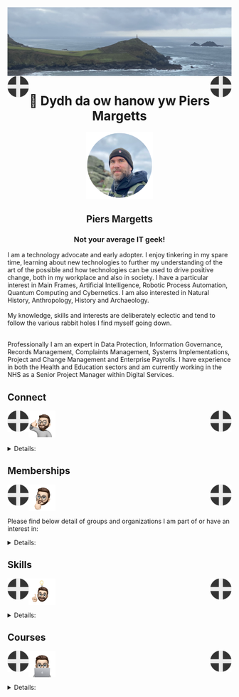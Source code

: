 <img align="center" src="/images/image.jpeg">
<img align="left" src="/images/Flag - St Piran.svg" width="48"><img align="right" src="/images/Flag - St Piran.svg" width="48"> <h1 align="center">👋 Dydh da ow hanow yw Piers Margetts</h1> 
<p align="center">
<img src="/images/PM Circle.png" width="150"></p>
<h2 align="center">Piers Margetts<br>
<h3 align="center">Not your average IT geek!</h3>        
I am a technology advocate and early adopter. I enjoy tinkering in my spare time, learning about new technologies to further my understanding of the art of the possible and how technologies can be used to drive positive change, both in my workplace and also in society. I have a particular interest in Main Frames, Artificial Intelligence, Robotic Process Automation, Quantum Computing and Cybernetics. I am also interested in Natural History, Anthropology, History and Archaeology.  <br><br>
My knowledge, skills and interests are deliberately eclectic and tend to follow the various rabbit holes I find myself going down. <br><br>

Professionally I am an expert in Data Protection, Information Governance, Records Management, Complaints Management, Systems Implementations, Project and Change Management and Enterprise Payrolls. I have experience in both the Health and Education sectors and am currently working in the NHS as a Senior Project Manager within Digital Services.

</p>


## Connect
<img align="left" src="/images/Flag - St Piran.svg" width="48"><img align="right" src="/images/Flag - St Piran.svg" width="48"> <img height="60" src="/images/connect-sticker.png">

<details>

<summary>Details:</summary>

</details>

## Memberships
<img align="left" src="/images/Flag - St Piran.svg" width="48"><img align="right" src="/images/Flag - St Piran.svg" width="48"> <img height="60" align="center" src="/images/thoughtful-sticker.png">

Please find below detail of groups and organizations I am part of or have an interest in:
<details>

<summary>Details:</summary>

[Royal Society of Arts](https://www.thersa.org/) (RSA)
<br>
[Royal Institution](https://www.rigb.org/) (Ri)
<br>
[Royal Society of Literature](https://rsliterature.org/) (RSL)
<br>
[Institute of Continuing Professional Development](https://www.cpdinstitute.org/) (iCPD)
<br>
[British Computer Society]( https://www.bcs.org/) (BCS)
<br>
[International Db2 Users Group](https://www.idug.org/home) (IDUG)
<br>
[Human Creator Alliance](https://humancreatoralliance.org/) (HCA)
<br>
[Cybernetics Society](https://cybsoc.org/)(CybS)
<br>
[Rexx Language Association](https://www.rexxla.org/) (RexxLA)
</details>

## Skills
<img align="left" src="/images/Flag - St Piran.svg" width="48"><img align="right" src="/images/Flag - St Piran.svg" width="48"> <img height="60" align="center" src="/images/ideas-sticker.png">

<details>

<summary>Details:</summary>

</details>


## Courses
<img align="left" src="/images/Flag - St Piran.svg" width="48"><img align="right" src="/images/Flag - St Piran.svg" width="48">
<img height="60" align="center" src="/images/skills-sticker.png">

<details>

<summary>Details:</summary>
<br>

### Coursera
To view my Coursera profile and acheivements please click [here](https://www.coursera.org/learner/piers-margetts)
<br>

### OpenLearn
To view my Open University OpenLearn profile and acheivements please click [here](https://www.open.edu/openlearn/profiles/zv599976)
<br>

### Credly Badges
To see all my Credly badges please click [here](https://www.credly.com/users/piers-margetts/badges)
<br>
<br>
My most recent badges:
<br>
<br>
<!--START_SECTION:badges-->
[![Microsoft Advertising Certified Expert](https://images.credly.com/size/110x110/images/5c2decf4-4c6c-466a-95d5-d39527d237f7/image.png)](http://www.credly.com/badges/a6f54ed8-b5a5-4953-83f6-cd2eca3348dc "Microsoft Advertising Certified Expert")
[![Network Technician Career Path](https://images.credly.com/size/110x110/images/978f88dc-c247-4093-9d39-6efac3651297/image.png)](http://www.credly.com/badges/3b9fe803-ca72-48e1-a25a-22d73dd637ae "Network Technician Career Path")
[![Network Support and Security](https://images.credly.com/size/110x110/images/a4dd891f-7bf5-4938-8241-50dc81e8cc00/image.png)](http://www.credly.com/badges/f454f48e-44e5-4649-ad9d-029743f44f00 "Network Support and Security")
[![Maximo Manage: Introduction to Planning and Scheduling](https://images.credly.com/size/110x110/images/02feab15-e169-4eef-9317-217990edaa43/Maximo_20Manage_20Intro_20to_20Planning_20and_20Scheduling.png)](http://www.credly.com/badges/0d5f5495-61b3-4828-ba98-3713ee457a62 "Maximo Manage: Introduction to Planning and Scheduling")
[![IBM watsonx Orchestrate: Getting Started with Projects in Skill Studio](https://images.credly.com/size/110x110/images/ff0a1bbd-3a11-44c6-ba53-b9236035f581/IBM_20watsonx_20Orchestrate_20Getting_20Started_20w_20Projects_20in_20Skill_20Studio.png)](http://www.credly.com/badges/7229d14e-9055-4d7a-ae1c-3405ad588cf7 "IBM watsonx Orchestrate: Getting Started with Projects in Skill Studio")
[![Proofpoint Certified Email Authentication Specialist 2025](https://images.credly.com/size/110x110/images/99bc37b8-2d50-42ba-973e-43480fa64eac/blob)](http://www.credly.com/badges/ae4b8435-0a88-4ac1-bdce-f64f878a2d7e "Proofpoint Certified Email Authentication Specialist 2025")
[![Proofpoint Certified Ransomware Specialist 2025](https://images.credly.com/size/110x110/images/06dc4f2c-170f-4ba5-9ee1-56b6a5009423/blob)](http://www.credly.com/badges/18ce1150-d7a2-4acb-9346-78a24f0b9577 "Proofpoint Certified Ransomware Specialist 2025")
[![IBM Z Foundations - Level 1](https://images.credly.com/size/110x110/images/aea62b4f-cae7-4745-93a3-9cedf0aafaf8/IBM_20Z_20Foundations_20Level_201.png)](http://www.credly.com/badges/91905ee8-02b0-4100-ada1-c9e7b5c97ce1 "IBM Z Foundations - Level 1")
[![Digital Awareness](https://images.credly.com/size/110x110/images/29e7c859-4719-4081-a12f-6bdc073a43d2/image.png)](http://www.credly.com/badges/fd71121d-9a85-4f6e-944d-282e5357791c "Digital Awareness")
[![AI Fundamentals with IBM SkillsBuild](https://images.credly.com/size/110x110/images/26c21273-c0ab-485b-98a7-f1212dcb82b8/image.png)](http://www.credly.com/badges/dcad106f-c10d-45fb-9b62-4233c3011d34 "AI Fundamentals with IBM SkillsBuild")
[![Ethical Hacker](https://images.credly.com/size/110x110/images/242902b5-f527-42ad-865e-977c9e1b5b58/image.png)](http://www.credly.com/badges/b8d39c38-1039-4333-b80c-41815e8e7139 "Ethical Hacker")
[![Introduction to Modern AI](https://images.credly.com/size/110x110/images/e2d12302-10f9-40d4-8ff1-066a7008b61d/blob)](http://www.credly.com/badges/7ea3a690-5054-48c5-b862-d248d090262c "Introduction to Modern AI")
[![Maximo Manage: Functional Administration and User Management](https://images.credly.com/size/110x110/images/178e7a1b-e6eb-44e0-85d4-c2a2298045b9/Maximo_20Manage_20Functional_20Administration.png)](http://www.credly.com/badges/f2e0b342-1573-4ee1-b764-309bca06706e "Maximo Manage: Functional Administration and User Management")
[![webMethods API Management Basic](https://images.credly.com/size/110x110/images/cad579f3-8c2d-4288-9bda-0b3f16311430/blob)](http://www.credly.com/badges/eda68d22-e415-4601-a35a-ddb42fef8b41 "webMethods API Management Basic")
[![IMS Logical Relationships](https://images.credly.com/size/110x110/images/37c501ad-88dc-45be-b8d3-c9a2e50e8d59/IMS_20Logical_20Relationships.png)](http://www.credly.com/badges/adecac73-652b-4fd2-b1fb-0d954f715d41 "IMS Logical Relationships")
[![Fundamentals of Business Analysis](https://images.credly.com/size/110x110/images/d6eac5b8-d04b-4cc8-bf64-4b7900186c10/Coursera_20Fundamentals_20of_20Business_20Analysis.png)](http://www.credly.com/badges/debce1ad-8438-4585-8615-0df731e56746 "Fundamentals of Business Analysis")
[![IBM z/OS Security Essentials](https://images.credly.com/size/110x110/images/403306a9-ed66-4a7e-bb2c-6daf2931b2da/IBM_20zOS_20Security_20Essentials.png)](http://www.credly.com/badges/9c74e25b-3983-4e1e-8f79-101e96546c39 "IBM z/OS Security Essentials")
[![Design Sprint Learner](https://images.credly.com/size/110x110/images/4167ffc5-9df7-4163-8735-58d5749a6de5/blob)](http://www.credly.com/badges/e61c237d-3af3-4516-8da6-e9732f6c381a "Design Sprint Learner")
[![Introduction to the Fruit Industry – Fruit to the World](https://images.credly.com/size/110x110/images/fc46b6db-c4f2-415f-8c2c-5bb236812c3d/go-horticulture-fruit-to-the-world-mc-badge.png)](http://www.credly.com/badges/ee117c38-91c6-4e42-93c6-046180d97d0c "Introduction to the Fruit Industry – Fruit to the World")
[![Designing User Interfaces and Experiences (UI/UX)](https://images.credly.com/size/110x110/images/e3d5731b-dfc8-4ba9-aea5-6036e6e60454/image.png)](http://www.credly.com/badges/347c5095-9048-430c-b240-ba9a6750250c "Designing User Interfaces and Experiences (UI/UX)")
[![Introduction to Mobile App Development](https://images.credly.com/size/110x110/images/dc4d546e-e28c-4d6d-9e47-0445d2da073c/Coursera_20Intro_20to_20Mobile_20App_20Development.png)](http://www.credly.com/badges/0d50797a-4478-483d-98e7-776af886f61d "Introduction to Mobile App Development")
[![GenAI for Execs & Business Leaders: Formulate Your Use Case](https://images.credly.com/size/110x110/images/8878ab49-d18e-4082-bba1-3ebebcd6912c/blob)](http://www.credly.com/badges/1803e865-d1a6-449f-b926-67f5ac410ada "GenAI for Execs & Business Leaders: Formulate Your Use Case")
[![Generative AI for Business Leaders & Executives Specialization](https://images.credly.com/size/110x110/images/954315ce-fc81-45bf-aaa6-d2664a08fa11/Coursera_20Generative_20AI_20for_20business_20Leaders_20and_20Executives_20Specialization.png)](http://www.credly.com/badges/92d87b7a-5e9d-4512-b2ec-4efe5d2266e6 "Generative AI for Business Leaders & Executives Specialization")
[![Cybersecurity Awareness Learner](https://images.credly.com/size/110x110/images/52ea4613-6f77-4d62-8e19-5bb5c51722b8/blob)](http://www.credly.com/badges/f83d090e-a4d6-4345-8b49-444008d55a93 "Cybersecurity Awareness Learner")
[![Contextual Targeting Essentials](https://images.credly.com/size/110x110/images/14eba633-1a0b-4df4-b718-a366e0699a2e/image.png)](http://www.credly.com/badges/bf7d9c55-a9fe-483b-8061-bfb965732251 "Contextual Targeting Essentials")
[![Basis Onboarding](https://images.credly.com/size/110x110/images/8b9495de-471b-45cc-a089-db1a1447ba23/image.png)](http://www.credly.com/badges/de01974c-258c-44ba-b7f5-5b5299bb39d5 "Basis Onboarding")
[![Data](https://images.credly.com/size/110x110/images/81d24d60-38ff-4f0e-a125-6a033cd2afc3/image.png)](http://www.credly.com/badges/f4482ef0-cf68-4a5a-a299-4ef8f844b55a "Data")
[![Collaboration & Communication](https://images.credly.com/size/110x110/images/fe35b19e-f09d-4f08-95b7-3c22b46432e0/image.png)](http://www.credly.com/badges/812e7593-a547-45d7-8e3c-f92b3ca1c6c9 "Collaboration & Communication")
[![Curated Marketplaces with Audigent](https://images.credly.com/size/110x110/images/5e9afec0-97f0-4c6d-8cc5-2088103df008/image.png)](http://www.credly.com/badges/07366aca-3f41-443e-9952-c39eb8bcd948 "Curated Marketplaces with Audigent")
[![Optimizations](https://images.credly.com/size/110x110/images/83070ab3-a9cb-4492-ad5d-1b9835d00189/image.png)](http://www.credly.com/badges/6300fac5-6973-4bc0-97b7-745affcf506a "Optimizations")
[![Basis Bidding](https://images.credly.com/size/110x110/images/2e3ad08d-0128-4c35-ad3f-3174082250e3/image.png)](http://www.credly.com/badges/e11e4a15-4cc2-4ff3-96da-b3134a05dd5b "Basis Bidding")
[![Basis Reporting](https://images.credly.com/size/110x110/images/72b24430-d8e1-44ec-bf06-e72e0489cc67/image.png)](http://www.credly.com/badges/ddc49706-724d-4a08-bb7d-7ca38896e31c "Basis Reporting")
[![Basis Connect+](https://images.credly.com/size/110x110/images/4db2f7df-3c73-4a51-b6aa-8bede9ec9de1/image.png)](http://www.credly.com/badges/a010c729-9c3a-4eda-91d7-795e132ee72e "Basis Connect+")
[![Digital Media Buyer](https://images.credly.com/size/110x110/images/2c42bb27-e0b2-4116-9b94-dfb4142e1d13/image.png)](http://www.credly.com/badges/fb1c117f-2112-423a-87ab-1124ee0a8668 "Digital Media Buyer")
[![Digital Media Associate](https://images.credly.com/size/110x110/images/b8a41a79-a790-4042-a8c9-3c9e67164cef/image.png)](http://www.credly.com/badges/a0465f4a-9018-4704-821f-196ef3b83850 "Digital Media Associate")
[![Digital Media Strategist](https://images.credly.com/size/110x110/images/c0427c00-9ba1-4b37-b6af-d34f7f2fd52b/image.png)](http://www.credly.com/badges/fa43b778-7c14-4a42-8486-218939419653 "Digital Media Strategist")
[![Basis Automate+](https://images.credly.com/size/110x110/images/07905d87-e822-49fa-aa4e-3f7e94c54cfb/image.png)](http://www.credly.com/badges/69b5c600-104f-42bc-91de-00a778f199e7 "Basis Automate+")
[![Basis Planner](https://images.credly.com/size/110x110/images/1c9c52da-c8a2-4ec6-8210-85e80304bfb4/image.png)](http://www.credly.com/badges/0de95494-5c60-4d07-b1b0-b065e6a0b6a6 "Basis Planner")
[![Business User](https://images.credly.com/size/110x110/images/2efe0d63-074e-44b7-89ba-c3c7567b4d3e/image.png)](http://www.credly.com/badges/a2383b1d-68db-4b9e-b6fc-f9fabacfb3a8 "Business User")
[![Data Expert](https://images.credly.com/size/110x110/images/c5315d52-e770-4f92-b9fd-79328008c7fb/image.png)](http://www.credly.com/badges/38ea1560-b94f-48d2-bd5a-5ddfa26cb068 "Data Expert")
[![Business Analyst](https://images.credly.com/size/110x110/images/95d407e9-fd85-476c-8b6c-14ab356cfd15/image.png)](http://www.credly.com/badges/2d23c581-83ca-4bc0-aa31-f7717d4aa195 "Business Analyst")
[![LFS120: Conversational AI: Ensuring Compliance and Mitigating Risks](https://images.credly.com/size/110x110/images/9d8c577d-d242-4b2a-b64f-79dfdcf72ee8/blob)](http://www.credly.com/badges/cacf241d-776c-4b72-9f8b-79b4e1ca3f31 "LFS120: Conversational AI: Ensuring Compliance and Mitigating Risks")
[![LFEL1009: Getting Started with OpenTofu](https://images.credly.com/size/110x110/images/e05777b4-2eba-4421-9741-90547ac41d58/blob)](http://www.credly.com/badges/dd727dfe-7753-4f12-98b4-61fff99d471b "LFEL1009: Getting Started with OpenTofu")
[![LFD116: Software Engineering Basics for Embedded Systems](https://images.credly.com/size/110x110/images/f193424d-0f7b-4e05-99df-82c8da2feec1/blob)](http://www.credly.com/badges/f2091956-6c3e-444e-81aa-52b052a47767 "LFD116: Software Engineering Basics for Embedded Systems")
[![LFC103: Inclusive Strategies for Open Source](https://images.credly.com/size/110x110/images/ec7dd913-1a42-4986-b627-08121eec53e3/blob)](http://www.credly.com/badges/b2553b33-aee1-4322-8571-3b0afe531cd2 "LFC103: Inclusive Strategies for Open Source")
[![LFC193: Introduction to Open Source Licensing Compliance Management](https://images.credly.com/size/110x110/images/647a2912-0b98-4ee3-9cc0-0c89a01cdc02/blob)](http://www.credly.com/badges/107cf83c-be16-4872-97cc-cbd57f2c32fa "LFC193: Introduction to Open Source Licensing Compliance Management")
[![LFC192: Generating a Software Bill of Materials](https://images.credly.com/size/110x110/images/3ec4dc00-c5ca-4271-98e7-baf91654f838/blob)](http://www.credly.com/badges/fd937646-991f-45fd-89e6-21956a818ae6 "LFC192: Generating a Software Bill of Materials")
[![LFC194: Implementing Open Source License Compliance Management](https://images.credly.com/size/110x110/images/efb4ebc9-5b26-49e4-bf8d-52a5996d247a/blob)](http://www.credly.com/badges/467a6498-46d0-47af-b519-fd866fd4bce8 "LFC194: Implementing Open Source License Compliance Management")
<!--END_SECTION:badges-->
</details>
